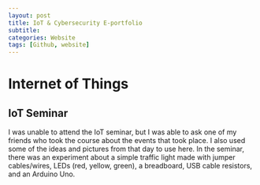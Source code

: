 ```yaml
---
layout: post
title: IoT & Cybersecurity E-portfolio
subtitle:
categories: Website
tags: [Github, website]
---
```



# Internet of Things

## IoT Seminar
I was unable to attend the IoT seminar, but I was able to ask one of my friends who took the course about the events that took place. I also used some of the ideas and pictures from that day to use here. In the seminar, there was an experiment about a simple traffic light made with jumper cables/wires, LEDs (red, yellow, green), a breadboard, USB cable resistors, and an Arduino Uno.

